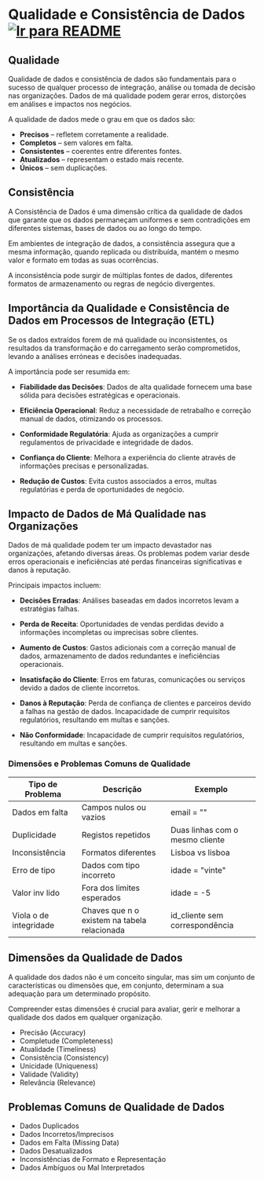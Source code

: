# Qualidade e Consistência de Dados &nbsp; [![Ir para README](https://img.shields.io/badge/Indice-Verde?style=for-the-badge)](../README.md#indice)

## Qualidade

Qualidade de dados e consistência de dados são fundamentais para o sucesso de qualquer processo de integração, análise ou tomada de decisão nas organizações. Dados de má qualidade podem gerar erros, distorções em análises e impactos nos negócios.

A qualidade de dados mede o grau em que os dados são:

- **Precisos** – refletem corretamente a realidade.
- **Completos** – sem valores em falta.
- **Consistentes** – coerentes entre diferentes fontes.
- **Atualizados** – representam o estado mais recente.
- **Únicos** – sem duplicações.

## Consistência

A Consistência de Dados é uma dimensão crítica da qualidade de dados que garante que os dados permaneçam uniformes e sem contradições em diferentes sistemas, bases de dados ou ao longo do tempo.

Em ambientes de integração de dados, a consistência assegura que a mesma informação, quando replicada ou distribuída, mantém o mesmo valor e formato em todas as suas ocorrências.

A inconsistência pode surgir de múltiplas fontes de dados, diferentes formatos de armazenamento ou regras de negócio divergentes.

## Importância da Qualidade e Consistência de Dados em Processos de Integração (ETL)

Se os dados extraídos forem de má qualidade ou inconsistentes, os resultados da transformação e do carregamento serão comprometidos, levando a análises erróneas e decisões inadequadas.

A importância pode ser resumida em:

- **Fiabilidade das Decisões**: Dados de alta qualidade fornecem uma base sólida para decisões estratégicas e operacionais.

- **Eficiência Operacional**: Reduz a necessidade de retrabalho e
  correção manual de dados, otimizando os processos.

- **Conformidade Regulatória**: Ajuda as organizações a cumprir
  regulamentos de privacidade e integridade de dados.

- **Confiança do Cliente**: Melhora a experiência do cliente através de informações precisas e personalizadas.

- **Redução de Custos**: Evita custos associados a erros, multas
  regulatórias e perda de oportunidades de negócio.

## Impacto de Dados de Má Qualidade nas Organizações

Dados de má qualidade podem ter um impacto devastador nas organizações, afetando diversas áreas.
Os problemas podem variar desde erros operacionais e ineficiências até perdas financeiras significativas e danos à reputação.

Principais impactos incluem:

- **Decisões Erradas**: Análises baseadas em dados incorretos levam a estratégias falhas.

- **Perda de Receita**: Oportunidades de vendas perdidas devido a informações incompletas ou imprecisas sobre clientes.

- **Aumento de Custos**: Gastos adicionais com a correção manual de dados, armazenamento de dados redundantes e ineficiências operacionais.

- **Insatisfação do Cliente**: Erros em faturas, comunicações ou serviços devido a dados de cliente incorretos.

- **Danos à Reputação**: Perda de confiança de clientes e parceiros devido a falhas na gestão de dados. Incapacidade de cumprir requisitos regulatórios, resultando em multas e sanções.

- **Não Conformidade**: Incapacidade de cumprir requisitos regulatórios, resultando em multas e sanções.

### Dimensões e Problemas Comuns de Qualidade

<table>
  <thead>
    <tr>
      <th>Tipo de Problema</th>
      <th>Descrição</th>
      <th>Exemplo</th>
    </tr>
  </thead>
  <tbody>
    <tr>
      <td>Dados em falta</td>
      <td>Campos nulos ou vazios</td>
      <td>email = ""</td>
    </tr>
    <tr>
      <td>Duplicidade</td>
      <td>Registos repetidos</td>
      <td>Duas linhas com o mesmo cliente</td>
    </tr>
    <tr>
      <td>Inconsistência</td>
      <td>Formatos diferentes</td>
      <td>Lisboa vs lisboa</td>
    </tr>
    <tr>
      <td>Erro de tipo</td>
      <td>Dados com tipo incorreto</td>
      <td>idade = "vinte"</td>
    </tr>
    <tr>
      <td>Valor inv lido</td>
      <td>Fora dos limites esperados</td>
      <td>idade = -5</td>
    </tr>
    <tr>
      <td>Viola o de integridade</td>
      <td>Chaves que n o existem na tabela relacionada</td>
      <td>id_cliente sem correspondência</td>
    </tr>
  </tbody>
</table>

## Dimensões da Qualidade de Dados

A qualidade dos dados não é um conceito singular, mas sim um conjunto de características ou dimensões que, em conjunto, determinam a sua adequação para um determinado propósito.

Compreender estas dimensões é crucial para avaliar, gerir e melhorar a qualidade dos dados em qualquer organização.

- Precisão (Accuracy)
- Completude (Completeness)
- Atualidade (Timeliness)
- Consistência (Consistency)
- Unicidade (Uniqueness)
- Validade (Validity)
- Relevância (Relevance)

## Problemas Comuns de Qualidade de Dados

- Dados Duplicados
- Dados Incorretos/Imprecisos
- Dados em Falta (Missing Data)
- Dados Desatualizados
- Inconsistências de Formato e Representação
- Dados Ambíguos ou Mal Interpretados
